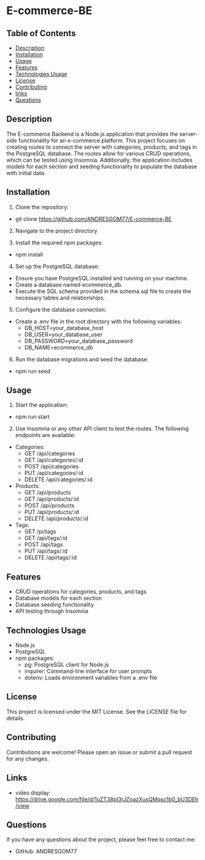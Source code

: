 # E-commerce-BE

## Table of Contents

- [Description](#Description)
- [Installation](#installation)
- [Usage](#Usage)
- [Features](#features)
- [Technologies Usage](#technologies-usage)
- [License](#license)
- [Contributing](#contributing)
- [links](#links)
- [Questions](#Questions)

## Description

The E-commerce Backend is a Node.js application that provides the server-side functionality for an e-commerce platform. This project focuses on creating routes to connect the server with categories, products, and tags in the PostgreSQL database. The routes allow for various CRUD operations, which can be tested using Insomnia. Additionally, the application includes models for each section and seeding functionality to populate the database with initial data.

## Installation

1. Clone the repository:

- git clone https://github.com/ANDRESGOM77/E-commerce-BE

2. Navigate to the project directory

3. Install the required npm packages:

- npm install

4. Set up the PostgreSQL database:

- Ensure you have PostgreSQL installed and running on your machine.
- Create a database named ecommerce_db.
- Execute the SQL schema provided in the schema.sql file to create the necessary tables and relationships.

5. Configure the database connection:

- Create a .env file in the root directory with the following variables:
    - DB_HOST=your_database_host
    - DB_USER=your_database_user
    - DB_PASSWORD=your_database_password
    - DB_NAME=ecommerce_db

6. Run the database migrations and seed the database:

- npm run seed


## Usage 

1. Start the application:

- npm run start

2. Use Insomnia or any other API client to test the routes. The following endpoints are available:

- Categories:
    - GET /api/categories
    - GET /api/categories/:id
    - POST /api/categories
    - PUT /api/categories/:id
    - DELETE /api/categories/:id
- Products:
    - GET /api/products
    - GET /api/products/:id
    - POST /api/products
    - PUT /api/products/:id
    - DELETE /api/products/:id
- Tags:
    - GET /pi/tags
    - GET /api/tags/:id
    - POST /api/tags
    - PUT /api/tags/:id
    - DELETE /api/tags/:id

## Features

- CRUD operations for categories, products, and tags
- Database models for each section
- Database seeding functionality
- API testing through Insomnia

## Technologies Usage

- Node.js
- PostgreSQL
- npm packages:
    - pg: PostgreSQL client for Node.js
    - inquirer: Command-line interface for user prompts
    - dotenv: Loads environment variables from a .env file

## License

This project is licensed under the MIT License. See the LICENSE file for details.

## Contributing

Contributions are welcome! Please open an issue or submit a pull request for any changes.

## Links 

- video display: https://drive.google.com/file/d/1uZT38pI3rJZoazXusQMqsc1b0_bU3DEh/view

## Questions

If you have any questions about the project, please feel free to contact me:

- GitHub: ANDRESGOM77